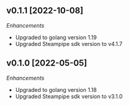 ## v0.1.1 [2022-10-08]

_Enhancements_
- Upgraded to golang version 1.19
- Upgraded Steampipe sdk version to v4.1.7

## v0.1.0 [2022-05-05]

_Enhancements_
- Upgraded to golang version 1.18
- Upgraded Steampipe sdk version to v3.1.0
